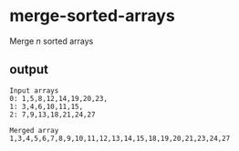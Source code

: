 # merge-sorted-arrays
Merge *n* sorted arrays

## output

```
Input arrays
0: 1,5,8,12,14,19,20,23,
1: 3,4,6,10,11,15,
2: 7,9,13,18,21,24,27

Merged array
1,3,4,5,6,7,8,9,10,11,12,13,14,15,18,19,20,21,23,24,27
```
